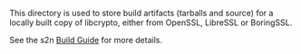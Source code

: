 This directory is used to store build artifacts (tarballs and source) for a locally
built copy of libcrypto, either from OpenSSL, LibreSSL or BoringSSL.

See the s2n [Build Guide](../docs/BUILD.md#building-with-a-specific-libcrypto) for more details.
